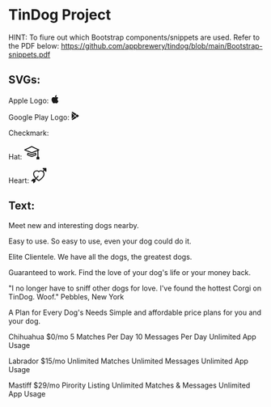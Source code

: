 # TinDog Project

HINT: To fiure out which Bootstrap components/snippets are used. Refer to the PDF below:
https://github.com/appbrewery/tindog/blob/main/Bootstrap-snippets.pdf

## SVGs:

Apple Logo:
<svg xmlns="http://www.w3.org/2000/svg" width="16" height="16" fill="currentColor"
                class="bi bi-apple mb-1" viewBox="0 0 16 16">
<path
                  d="M11.182.008C11.148-.03 9.923.023 8.857 1.18c-1.066 1.156-.902 2.482-.878 2.516.024.034 1.52.087 2.475-1.258.955-1.345.762-2.391.728-2.43Zm3.314 11.733c-.048-.096-2.325-1.234-2.113-3.422.212-2.189 1.675-2.789 1.698-2.854.023-.065-.597-.79-1.254-1.157a3.692 3.692 0 0 0-1.563-.434c-.108-.003-.483-.095-1.254.116-.508.139-1.653.589-1.968.607-.316.018-1.256-.522-2.267-.665-.647-.125-1.333.131-1.824.328-.49.196-1.422.754-2.074 2.237-.652 1.482-.311 3.83-.067 4.56.244.729.625 1.924 1.273 2.796.576.984 1.34 1.667 1.659 1.899.319.232 1.219.386 1.843.067.502-.308 1.408-.485 1.766-.472.357.013 1.061.154 1.782.539.571.197 1.111.115 1.652-.105.541-.221 1.324-1.059 2.238-2.758.347-.79.505-1.217.473-1.282Z" />
<path
                  d="M11.182.008C11.148-.03 9.923.023 8.857 1.18c-1.066 1.156-.902 2.482-.878 2.516.024.034 1.52.087 2.475-1.258.955-1.345.762-2.391.728-2.43Zm3.314 11.733c-.048-.096-2.325-1.234-2.113-3.422.212-2.189 1.675-2.789 1.698-2.854.023-.065-.597-.79-1.254-1.157a3.692 3.692 0 0 0-1.563-.434c-.108-.003-.483-.095-1.254.116-.508.139-1.653.589-1.968.607-.316.018-1.256-.522-2.267-.665-.647-.125-1.333.131-1.824.328-.49.196-1.422.754-2.074 2.237-.652 1.482-.311 3.83-.067 4.56.244.729.625 1.924 1.273 2.796.576.984 1.34 1.667 1.659 1.899.319.232 1.219.386 1.843.067.502-.308 1.408-.485 1.766-.472.357.013 1.061.154 1.782.539.571.197 1.111.115 1.652-.105.541-.221 1.324-1.059 2.238-2.758.347-.79.505-1.217.473-1.282Z" />
</svg>

Google Play Logo:
<svg xmlns="http://www.w3.org/2000/svg" width="16" height="16" fill="currentColor"
                class="bi bi-google-play mb-1" viewBox="0 0 16 16">
<path
                  d="M14.222 9.374c1.037-.61 1.037-2.137 0-2.748L11.528 5.04 8.32 8l3.207 2.96 2.694-1.586Zm-3.595 2.116L7.583 8.68 1.03 14.73c.201 1.029 1.36 1.61 2.303 1.055l7.294-4.295ZM1 13.396V2.603L6.846 8 1 13.396ZM1.03 1.27l6.553 6.05 3.044-2.81L3.333.215C2.39-.341 1.231.24 1.03 1.27Z" />
</svg>

Checkmark:


Hat:
<svg xmlns="http://www.w3.org/2000/svg" height="30" fill="currentColor" class="bi bi-mortarboard" viewBox="0 0 16 16">
<path d="M8.211 2.047a.5.5 0 0 0-.422 0l-7.5 3.5a.5.5 0 0 0 .025.917l7.5 3a.5.5 0 0 0 .372 0L14 7.14V13a1 1 0 0 0-1 1v2h3v-2a1 1 0 0 0-1-1V6.739l.686-.275a.5.5 0 0 0 .025-.917l-7.5-3.5ZM8 8.46 1.758 5.965 8 3.052l6.242 2.913L8 8.46Z"/>
<path d="M4.176 9.032a.5.5 0 0 0-.656.327l-.5 1.7a.5.5 0 0 0 .294.605l4.5 1.8a.5.5 0 0 0 .372 0l4.5-1.8a.5.5 0 0 0 .294-.605l-.5-1.7a.5.5 0 0 0-.656-.327L8 10.466 4.176 9.032Zm-.068 1.873.22-.748 3.496 1.311a.5.5 0 0 0 .352 0l3.496-1.311.22.748L8 12.46l-3.892-1.556Z"/>
</svg>

Heart:
<svg xmlns="http://www.w3.org/2000/svg" height="30" fill="currentColor" class="bi bi-arrow-through-heart"
              viewBox="0 0 16 16">
<path fill-rule="evenodd"
                d="M2.854 15.854A.5.5 0 0 1 2 15.5V14H.5a.5.5 0 0 1-.354-.854l1.5-1.5A.5.5 0 0 1 2 11.5h1.793l.53-.53c-.771-.802-1.328-1.58-1.704-2.32-.798-1.575-.775-2.996-.213-4.092C3.426 2.565 6.18 1.809 8 3.233c1.25-.98 2.944-.928 4.212-.152L13.292 2 12.147.854A.5.5 0 0 1 12.5 0h3a.5.5 0 0 1 .5.5v3a.5.5 0 0 1-.854.354L14 2.707l-1.006 1.006c.236.248.44.531.6.845.562 1.096.585 2.517-.213 4.092-.793 1.563-2.395 3.288-5.105 5.08L8 13.912l-.276-.182a21.86 21.86 0 0 1-2.685-2.062l-.539.54V14a.5.5 0 0 1-.146.354l-1.5 1.5Zm2.893-4.894A20.419 20.419 0 0 0 8 12.71c2.456-1.666 3.827-3.207 4.489-4.512.679-1.34.607-2.42.215-3.185-.817-1.595-3.087-2.054-4.346-.761L8 4.62l-.358-.368c-1.259-1.293-3.53-.834-4.346.761-.392.766-.464 1.845.215 3.185.323.636.815 1.33 1.519 2.065l1.866-1.867a.5.5 0 1 1 .708.708L5.747 10.96Z" />
</svg>

## Text:

Meet new and interesting dogs nearby.

Easy to use.
So easy to use, even your dog could do it.

Elite Clientele.
We have all the dogs, the greatest dogs.

Guaranteed to work.
Find the love of your dog's life or your money back.

"I no longer have to sniff other dogs for love. I've found the hottest Corgi on TinDog. Woof."
Pebbles, New York

A Plan for Every Dog's Needs
Simple and affordable price plans for you and your dog.

Chihuahua
$0/mo
5 Matches Per Day
10 Messages Per Day
Unlimited App Usage

Labrador
$15/mo
Unlimited Matches
Unlimited Messages
Unlimited App Usage

Mastiff
$29/mo
Pirority Listing
Unlimited Matches & Messages
Unlimited App Usage
